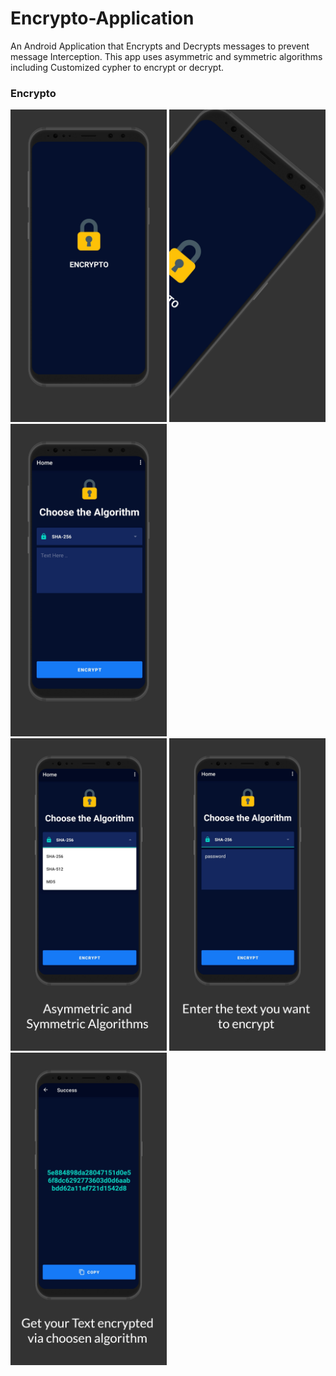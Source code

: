 # Encrypto-Application
An Android Application that Encrypts and Decrypts messages to prevent message Interception. 
This app uses asymmetric and symmetric algorithms including Customized cypher to encrypt or decrypt.




<h3>Encrypto</h3>
<div class="row">
          <img src="ScreenShots\screen_1.png" width = "250" title = "ss1">
          <img src ="ScreenShots\screen_2.png" width = "250" title = "ss2">
          <img src ="ScreenShots\screen_6.png" width = "250" title = "ss3">
            
</div>

<div class="row">
           <img src="ScreenShots\screen_3.png" width = "250" title = "ss4">
          <img src ="ScreenShots\screen_4.png" width = "250" title = "ss5">
          <img src ="ScreenShots\screen_5.png" width = "250" title = "ss6">
           
</div>
